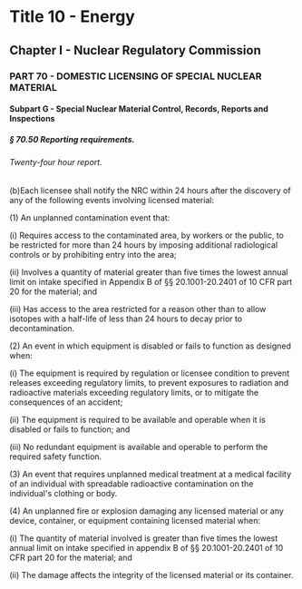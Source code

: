 
# Title 10 - Energy
## Chapter I - Nuclear Regulatory Commission
### PART 70 - DOMESTIC LICENSING OF SPECIAL NUCLEAR MATERIAL
#### Subpart G - Special Nuclear Material Control, Records, Reports and Inspections
##### § 70.50 Reporting requirements.
###### Twenty-four hour report.

(b)Each licensee shall notify the NRC within 24 hours after the discovery of any of the following events involving licensed material:

(1) An unplanned contamination event that:

(i) Requires access to the contaminated area, by workers or the public, to be restricted for more than 24 hours by imposing additional radiological controls or by prohibiting entry into the area;

(ii) Involves a quantity of material greater than five times the lowest annual limit on intake specified in Appendix B of §§ 20.1001-20.2401 of 10 CFR part 20 for the material; and

(iii) Has access to the area restricted for a reason other than to allow isotopes with a half-life of less than 24 hours to decay prior to decontamination.

(2) An event in which equipment is disabled or fails to function as designed when:

(i) The equipment is required by regulation or licensee condition to prevent releases exceeding regulatory limits, to prevent exposures to radiation and radioactive materials exceeding regulatory limits, or to mitigate the consequences of an accident;

(ii) The equipment is required to be available and operable when it is disabled or fails to function; and

(iii) No redundant equipment is available and operable to perform the required safety function.

(3) An event that requires unplanned medical treatment at a medical facility of an individual with spreadable radioactive contamination on the individual's clothing or body.

(4) An unplanned fire or explosion damaging any licensed material or any device, container, or equipment containing licensed material when:

(i) The quantity of material involved is greater than five times the lowest annual limit on intake specified in appendix B of §§ 20.1001-20.2401 of 10 CFR part 20 for the material; and

(ii) The damage affects the integrity of the licensed material or its container.
